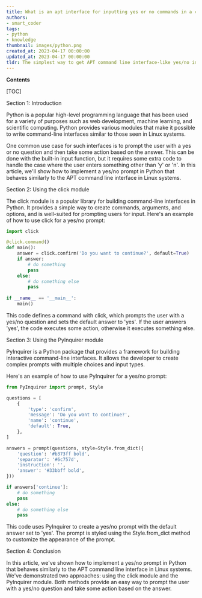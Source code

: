 ```yaml
---
title: What is an apt interface for inputting yes or no commands in a command line-like format?
authors:
- smart_coder
tags:
- python
- knowledge
thumbnail: images/python.png
created_at: 2023-04-17 00:00:00
updated_at: 2023-04-17 00:00:00
tldr: The simplest way to get APT command line interface-like yes/no input in Python is to use the built-in `input()` function and create a loop to keep prompting the user until a valid input is received.
---
```


**Contents**

[TOC]

Section 1: Introduction

Python is a popular high-level programming language that has been used for a variety of purposes such as web development, machine learning, and scientific computing. Python provides various modules that make it possible to write command-line interfaces similar to those seen in Linux systems.

One common use case for such interfaces is to prompt the user with a yes or no question and then take some action based on the answer. This can be done with the built-in input function, but it requires some extra code to handle the case where the user enters something other than 'y' or 'n'. In this article, we'll show how to implement a yes/no prompt in Python that behaves similarly to the APT command line interface in Linux systems.

Section 2: Using the click module

The click module is a popular library for building command-line interfaces in Python. It provides a simple way to create commands, arguments, and options, and is well-suited for prompting users for input. Here's an example of how to use click for a yes/no prompt:

```python
import click

@click.command()
def main():
    answer = click.confirm('Do you want to continue?', default=True)
    if answer:
        # do something
        pass
    else:
        # do something else
        pass
        
if __name__ == '__main__':
    main()
```

This code defines a command with click, which prompts the user with a yes/no question and sets the default answer to 'yes'. If the user answers 'yes', the code executes some action, otherwise it executes something else.

Section 3: Using the PyInquirer module

PyInquirer is a Python package that provides a framework for building interactive command-line interfaces. It allows the developer to create complex prompts with multiple choices and input types.

Here's an example of how to use PyInquirer for a yes/no prompt:

```python
from PyInquirer import prompt, Style

questions = [
    {
        'type': 'confirm',
        'message': 'Do you want to continue?',
        'name': 'continue',
        'default': True,
    },
]

answers = prompt(questions, style=Style.from_dict({
    'question': '#b373ff bold',
    'separator': '#6c757d',
    'instruction': '',
    'answer': '#33bbff bold',
}))

if answers['continue']:
    # do something
    pass
else:
    # do something else
    pass
```

This code uses PyInquirer to create a yes/no prompt with the default answer set to 'yes'. The prompt is styled using the Style.from_dict method to customize the appearance of the prompt.

Section 4: Conclusion

In this article, we've shown how to implement a yes/no prompt in Python that behaves similarly to the APT command line interface in Linux systems. We've demonstrated two approaches: using the click module and the PyInquirer module. Both methods provide an easy way to prompt the user with a yes/no question and take some action based on the answer.
